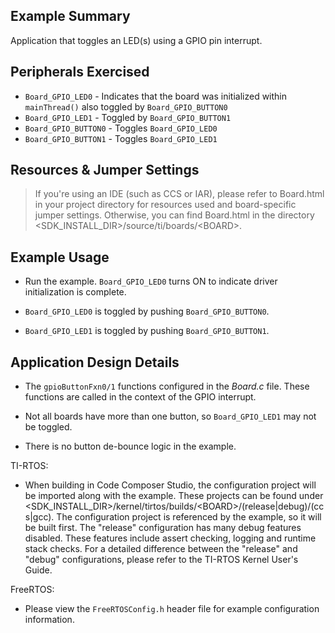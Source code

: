 ## Example Summary

Application that toggles an LED(s) using a GPIO pin interrupt.

## Peripherals Exercised

* `Board_GPIO_LED0` - Indicates that the board was initialized within
`mainThread()` also toggled by `Board_GPIO_BUTTON0`
* `Board_GPIO_LED1` - Toggled by `Board_GPIO_BUTTON1`
* `Board_GPIO_BUTTON0` - Toggles `Board_GPIO_LED0`
* `Board_GPIO_BUTTON1` - Toggles `Board_GPIO_LED1`

## Resources & Jumper Settings

> If you're using an IDE (such as CCS or IAR), please refer to Board.html in
your project directory for resources used and board-specific jumper settings.
Otherwise, you can find Board.html in the directory
\<SDK_INSTALL_DIR\>/source/ti/boards/\<BOARD\>.


## Example Usage

* Run the example. `Board_GPIO_LED0` turns ON to indicate driver
initialization is complete.

* `Board_GPIO_LED0` is toggled by pushing `Board_GPIO_BUTTON0`.
* `Board_GPIO_LED1` is toggled by pushing `Board_GPIO_BUTTON1`.

## Application Design Details

* The `gpioButtonFxn0/1` functions configured in the *Board.c* file. These
functions are called in the context of the GPIO interrupt.

* Not all boards have more than one button, so `Board_GPIO_LED1` may not be
toggled.

* There is no button de-bounce logic in the example.

TI-RTOS:

* When building in Code Composer Studio, the configuration project will be
imported along with the example. These projects can be found under
\<SDK_INSTALL_DIR>\/kernel/tirtos/builds/\<BOARD\>/(release|debug)/(ccs|gcc).
The configuration project is referenced by the example, so it
will be built first. The "release" configuration has many debug features
disabled. These features include assert checking, logging and runtime stack
checks. For a detailed difference between the "release" and "debug"
configurations, please refer to the TI-RTOS Kernel User's Guide.

FreeRTOS:

* Please view the `FreeRTOSConfig.h` header file for example configuration
information.
